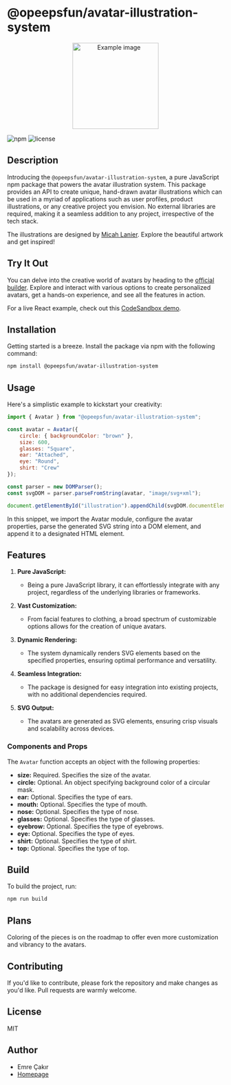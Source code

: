 # @opeepsfun/avatar-illustration-system

<p align="center"><img src="https://assets.opeeps.fun/avatar-illustration-system-example.png" alt="Example image" width="200"/></p>

![npm](https://img.shields.io/npm/v/@opeepsfun/avatar-illustration-system)
![license](https://img.shields.io/npm/l/@opeepsfun/avatar-illustration-system)

## Description

Introducing the `@opeepsfun/avatar-illustration-system`, a pure JavaScript npm package that powers the avatar illustration system. This package provides an API to create unique, hand-drawn avatar illustrations which can be used in a myriad of applications such as user profiles, product illustrations, or any creative project you envision. No external libraries are required, making it a seamless addition to any project, irrespective of the tech stack.

The illustrations are designed by [Micah Lanier](https://www.figma.com/@micah). Explore the beautiful artwork and get inspired!

## Try It Out

You can delve into the creative world of avatars by heading to the [official builder](https://beta.opeeps.fun/collections/avatar-illustration-system). Explore and interact with various options to create personalized avatars, get a hands-on experience, and see all the features in action.

For a live React example, check out this [CodeSandbox demo](https://codesandbox.io/s/avatar-illustration-system-zpdjjd?file=/src/App.tsx).

## Installation

Getting started is a breeze. Install the package via npm with the following command:

```bash
npm install @opeepsfun/avatar-illustration-system
```

## Usage

Here's a simplistic example to kickstart your creativity:

```javascript
import { Avatar } from "@opeepsfun/avatar-illustration-system";

const avatar = Avatar({
    circle: { backgroundColor: "brown" },
    size: 600,
    glasses: "Square",
    ear: "Attached",
    eye: "Round",
    shirt: "Crew"
});

const parser = new DOMParser();
const svgDOM = parser.parseFromString(avatar, "image/svg+xml");

document.getElementById("illustration").appendChild(svgDOM.documentElement);
```

In this snippet, we import the Avatar module, configure the avatar properties, parse the generated SVG string into a DOM element, and append it to a designated HTML element.

## Features

1. **Pure JavaScript:**

    - Being a pure JavaScript library, it can effortlessly integrate with any project, regardless of the underlying libraries or frameworks.

2. **Vast Customization:**

    - From facial features to clothing, a broad spectrum of customizable options allows for the creation of unique avatars.

3. **Dynamic Rendering:**

    - The system dynamically renders SVG elements based on the specified properties, ensuring optimal performance and versatility.

4. **Seamless Integration:**

    - The package is designed for easy integration into existing projects, with no additional dependencies required.

5. **SVG Output:**
    - The avatars are generated as SVG elements, ensuring crisp visuals and scalability across devices.

### Components and Props

The `Avatar` function accepts an object with the following properties:

-   **size:** Required. Specifies the size of the avatar.
-   **circle:** Optional. An object specifying background color of a circular mask.
-   **ear:** Optional. Specifies the type of ears.
-   **mouth:** Optional. Specifies the type of mouth.
-   **nose:** Optional. Specifies the type of nose.
-   **glasses:** Optional. Specifies the type of glasses.
-   **eyebrow:** Optional. Specifies the type of eyebrows.
-   **eye:** Optional. Specifies the type of eyes.
-   **shirt:** Optional. Specifies the type of shirt.
-   **top:** Optional. Specifies the type of top.

## Build

To build the project, run:

```bash
npm run build
```

## Plans

Coloring of the pieces is on the roadmap to offer even more customization and vibrancy to the avatars.

## Contributing

If you'd like to contribute, please fork the repository and make changes as you'd like. Pull requests are warmly welcome.

## License

MIT

## Author

-   Emre Çakır
-   [Homepage](https://opeeps.fun)
